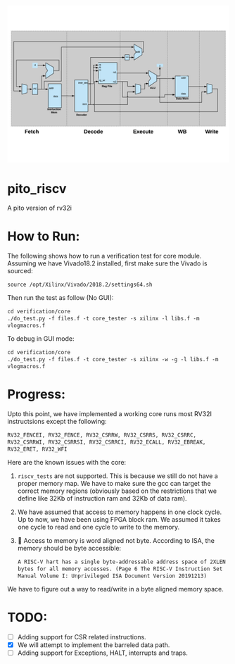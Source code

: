 ![alt text](https://github.com/hossein1387/pito_riscv/blob/master/doc/pics/pito_rv32i.png)

# pito_riscv
A pito version of rv32i 


# How to Run:
The following shows how to run a verification test for core module. Assuming we have Vivado18.2 installed, first make sure the Vivado is sourced: 
    
    source /opt/Xilinx/Vivado/2018.2/settings64.sh
   
Then run the test as follow (No GUI):
   
    cd verification/core
    ./do_test.py -f files.f -t core_tester -s xilinx -l libs.f -m vlogmacros.f
    
To debug in GUI mode:

    cd verification/core
    ./do_test.py -f files.f -t core_tester -s xilinx -w -g -l libs.f -m vlogmacros.f

# Progress:

Upto this point, we have implemented a working core runs most RV32I instructsions except the following:

    RV32_FENCEI, RV32_FENCE, RV32_CSRRW, RV32_CSRRS, RV32_CSRRC, RV32_CSRRWI, RV32_CSRRSI, RV32_CSRRCI, RV32_ECALL, RV32_EBREAK, RV32_ERET, RV32_WFI

Here are the known issues with the core:

1. `riscv_tests` are not supported. This is because we still do not have a proper memory map. We have to make sure the gcc can target the correct memory regions (obviously based on the restrictions that we define like 32Kb of instruction ram and 32Kb of data ram).
2. We have assumed that access to memory happens in one clock cycle. Up to now, we have been using FPGA block ram. We assumed it takes one cycle to read and one cycle to write to the memory. 
3. :bug: Access to memory is word aligned not byte. According to ISA, the memory should be byte accessible: 
       
       A RISC-V hart has a single byte-addressable address space of 2XLEN bytes for all memory accesses. (Page 6 The RISC-V Instruction Set Manual Volume I: Unprivileged ISA Document Version 20191213)

We have to figure out a way to read/write in a byte aligned memory space. 

# TODO:

- [ ] Adding support for CSR related instructions.
- [x] We will attempt to implement the barreled data path. 
- [ ] Adding support for Exceptions, HALT, interrupts and traps.
